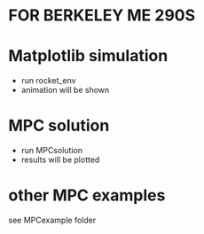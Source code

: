 # FOR BERKELEY ME 290S 

# Matplotlib simulation
* run rocket_env 
* animation will be shown 

# MPC solution 
* run MPCsolution 
* results will be plotted 

# other MPC examples 
see MPCexample folder
